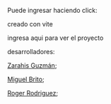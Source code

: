 Puede ingresar haciendo click:

creado con vite

ingresa aqui para ver el proyecto



desarrolladores:

 <a href="https://github.com/Zarahisg">Zarahis Guzmán</a>;

 <a href="https://github.com/">Miguel Brito</a>;

 <a href="https://github.com/roger-rd">Roger Rodriguez</a>;
